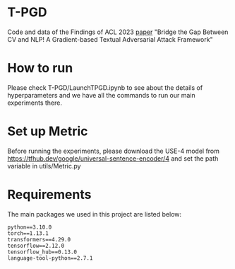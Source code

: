 # T-PGD
Code and data of the Findings of ACL 2023 [paper](https://arxiv.org/abs/2110.15317) "Bridge the Gap Between CV and NLP! A Gradient-based Textual Adversarial Attack Framework"

# How to run
Please check T-PGD/LaunchTPGD.ipynb to see about the details of hyperparameters and we have all the commands to run our main experiments there.

# Set up Metric
Before running the experiments, please download the USE-4 model from https://tfhub.dev/google/universal-sentence-encoder/4 and set the path variable in utils/Metric.py


# Requirements
The main packages we used in this project are listed below:
```
python==3.10.0
torch==1.13.1
transformers==4.29.0
tensorflow==2.12.0
tensorflow_hub==0.13.0
language-tool-python==2.7.1
```

